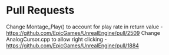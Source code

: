 # Pull Requests

Change Montage_Play() to account for play rate in return value - https://github.com/EpicGames/UnrealEngine/pull/2509
Change AnalogCursor.cpp to allow right clicking - https://github.com/EpicGames/UnrealEngine/pull/1884

